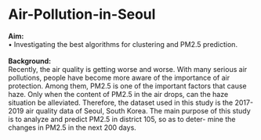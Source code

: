 # Air-Pollution-in-Seoul
<b>Aim:</b> <br>•	Investigating the best algorithms for clustering and PM2.5 prediction. 
<br><br>
<b>Background:</b> <br> Recently, the air quality is getting worse and worse. With many serious air pollutions, 
people  have  become  more  aware  of  the  importance  of  air  protection.  Among  them, 
PM2.5  is  one  of  the  important  factors  that  cause  haze.  Only  when  the  content  of 
PM2.5  in  the  air  drops,  can  the  haze  situation  be  alleviated.  Therefore,  the  dataset 
used in this study is the 2017-2019 air quality data of Seoul, South Korea. The main 
purpose  of  this  study  is  to  analyze  and  predict  PM2.5  in  district  105,  so  as  to  deter-
mine the changes in PM2.5 in the next 200 days. 
